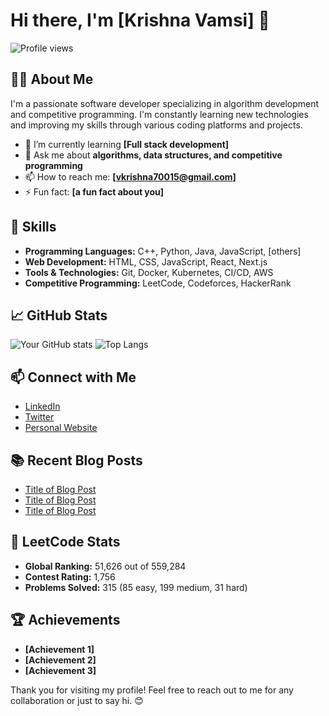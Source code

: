 # Hi there, I'm [Krishna Vamsi] 👋

![Profile views](https://komarev.com/ghpvc/?username=yourusername&style=flat-square&color=blue) 

## 👨‍💻 About Me

I'm a passionate software developer specializing in algorithm development and competitive programming. I'm constantly learning new technologies and improving my skills through various coding platforms and projects.

- 🌱 I’m currently learning **[Full stack development]**
- 💬 Ask me about **algorithms, data structures, and competitive programming**
- 📫 How to reach me: **[vkrishna70015@gmail.com]**
- ⚡ Fun fact: **[a fun fact about you]**

## 🚀 Skills

- **Programming Languages:** C++, Python, Java, JavaScript, [others]
- **Web Development:** HTML, CSS, JavaScript, React, Next.js
- **Tools & Technologies:** Git, Docker, Kubernetes, CI/CD, AWS
- **Competitive Programming:** LeetCode, Codeforces, HackerRank


## 📈 GitHub Stats

![Your GitHub stats](https://github-readme-stats.vercel.app/api?username=yourusername&show_icons=true&theme=radical)
![Top Langs](https://github-readme-stats.vercel.app/api/top-langs/?username=yourusername&layout=compact&theme=radical)

## 📫 Connect with Me

- [LinkedIn](https://www.linkedin.com/in/yourusername/)
- [Twitter](https://twitter.com/yourusername)
- [Personal Website](https://yourwebsite.com)

## 📚 Recent Blog Posts

<!-- BLOG-POST-LIST:START -->
- [Title of Blog Post](https://yourblog.com/post1)
- [Title of Blog Post](https://yourblog.com/post2)
- [Title of Blog Post](https://yourblog.com/post3)
<!-- BLOG-POST-LIST:END -->

## 🎯 LeetCode Stats

- **Global Ranking:** 51,626 out of 559,284
- **Contest Rating:** 1,756
- **Problems Solved:** 315 (85 easy, 199 medium, 31 hard)

## 🏆 Achievements

- **[Achievement 1]**
- **[Achievement 2]**
- **[Achievement 3]**

Thank you for visiting my profile! Feel free to reach out to me for any collaboration or just to say hi. 😊
